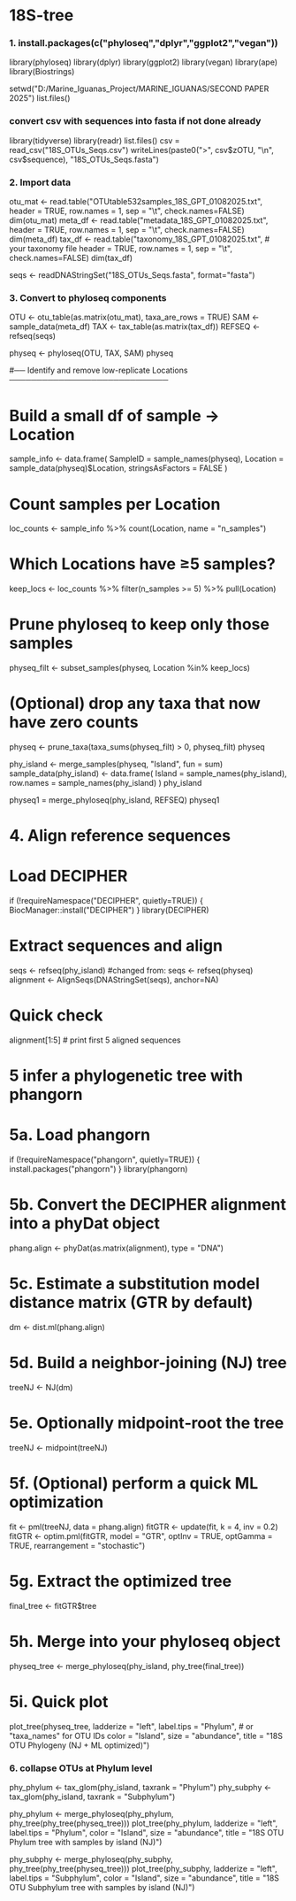 # 18S-tree

### 1.  install.packages(c("phyloseq","dplyr","ggplot2","vegan"))
library(phyloseq)
library(dplyr)
library(ggplot2)
library(vegan)
library(ape)
library(Biostrings)

setwd("D:/Marine_Iguanas_Project/MARINE_IGUANAS/SECOND PAPER 2025")
list.files()

### convert csv with sequences into fasta if not done already
library(tidyverse)
library(readr)
list.files()
csv = read_csv("18S_OTUs_Seqs.csv")
writeLines(paste0(">", csv$zOTU, "\n", csv$sequence), "18S_OTUs_Seqs.fasta")

### 2. Import data ####
otu_mat    <- read.table("OTUtable532samples_18S_GPT_01082025.txt", 
                        header = TRUE, row.names = 1, sep = "\t", check.names=FALSE)
dim(otu_mat)
meta_df   <- read.table("metadata_18S_GPT_01082025.txt", 
                        header = TRUE, row.names = 1, sep = "\t", check.names=FALSE)
dim(meta_df)
tax_df      <- read.table("taxonomy_18S_GPT_01082025.txt",   # your taxonomy file
                          header = TRUE, row.names = 1, sep = "\t", check.names=FALSE)
dim(tax_df)

seqs <- readDNAStringSet("18S_OTUs_Seqs.fasta", format="fasta")

### 3. Convert to phyloseq components ####
OTU <- otu_table(as.matrix(otu_mat), taxa_are_rows = TRUE)
SAM <- sample_data(meta_df)
TAX <- tax_table(as.matrix(tax_df))
REFSEQ <- refseq(seqs)

physeq <- phyloseq(OTU, TAX, SAM)
physeq

#── Identify and remove low-replicate Locations ─────────────────────────────
# Build a small df of sample → Location
sample_info <- data.frame(
  SampleID = sample_names(physeq),
  Location = sample_data(physeq)$Location,
  stringsAsFactors = FALSE
)
# Count samples per Location
loc_counts <- sample_info %>%
  count(Location, name = "n_samples")

# Which Locations have ≥5 samples?
keep_locs <- loc_counts %>%
  filter(n_samples >= 5) %>%
  pull(Location)

# Prune phyloseq to keep only those samples
physeq_filt <- subset_samples(physeq, Location %in% keep_locs)

# (Optional) drop any taxa that now have zero counts
physeq <- prune_taxa(taxa_sums(physeq_filt) > 0, physeq_filt)
physeq
 
phy_island <- merge_samples(physeq, "Island", fun = sum)
sample_data(phy_island) <- data.frame(
  Island = sample_names(phy_island),
  row.names = sample_names(phy_island)
)
phy_island

physeq1 = merge_phyloseq(phy_island, REFSEQ)
physeq1

# 4. Align reference sequences
# Load DECIPHER
if (!requireNamespace("DECIPHER", quietly=TRUE)) {
  BiocManager::install("DECIPHER")
}
library(DECIPHER)

# Extract sequences and align
seqs <- refseq(phy_island) #changed from: seqs <- refseq(physeq)
alignment <- AlignSeqs(DNAStringSet(seqs), anchor=NA)

# Quick check
alignment[1:5]  # print first 5 aligned sequences

# 5 infer a phylogenetic tree with phangorn
# 5a. Load phangorn
if (!requireNamespace("phangorn", quietly=TRUE)) {
  install.packages("phangorn")
}
library(phangorn)

# 5b. Convert the DECIPHER alignment into a phyDat object
phang.align <- phyDat(as.matrix(alignment), type = "DNA")

# 5c. Estimate a substitution model distance matrix (GTR by default)
dm <- dist.ml(phang.align)

# 5d. Build a neighbor-joining (NJ) tree
treeNJ <- NJ(dm)

# 5e. Optionally midpoint‐root the tree
treeNJ <- midpoint(treeNJ)

# 5f. (Optional) perform a quick ML optimization
fit  <- pml(treeNJ, data = phang.align)
fitGTR <- update(fit, k = 4, inv = 0.2)
fitGTR <- optim.pml(fitGTR,
                    model = "GTR",
                    optInv = TRUE,
                    optGamma = TRUE,
                    rearrangement = "stochastic")

# 5g. Extract the optimized tree
final_tree <- fitGTR$tree

# 5h. Merge into your phyloseq object
physeq_tree <- merge_phyloseq(phy_island, phy_tree(final_tree))

# 5i. Quick plot
plot_tree(physeq_tree,
          ladderize  = "left",
          label.tips = "Phylum",    # or "taxa_names" for OTU IDs
          color = "Island",
          size = "abundance",
          title = "18S OTU Phylogeny (NJ + ML optimized)")

### 6.  collapse OTUs at Phylum level ####
phy_phylum <- tax_glom(phy_island, taxrank = "Phylum")
phy_subphy <- tax_glom(phy_island, taxrank = "Subphylum")

phy_phylum <- merge_phyloseq(phy_phylum, phy_tree(phy_tree(physeq_tree)))
plot_tree(phy_phylum,
          ladderize   = "left",
          label.tips  = "Phylum",
          color       = "Island",
          size = "abundance",
          title = "18S OTU Phylum tree with samples by island (NJ)")

phy_subphy <- merge_phyloseq(phy_subphy, phy_tree(phy_tree(physeq_tree)))
plot_tree(phy_subphy,
          ladderize   = "left",
          label.tips  = "Subphylum",
          color       = "Island",
          size = "abundance",
          title = "18S OTU Subphylum tree with samples by island (NJ)")
